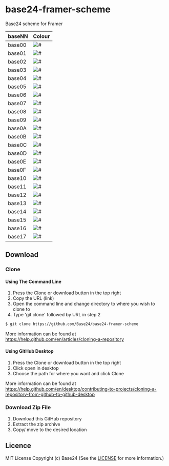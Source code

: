 # base24-framer-scheme

Base24 scheme for Framer

|baseNN|Colour|
|---|---|
|base00|![#](https://placehold.it/25/111111/000000?text=+)
|base01|![#](https://placehold.it/25/141414/000000?text=+)
|base02|![#](https://placehold.it/25/414141/000000?text=+)
|base03|![#](https://placehold.it/25/636363/000000?text=+)
|base04|![#](https://placehold.it/25/868686/000000?text=+)
|base05|![#](https://placehold.it/25/a9a9a9/000000?text=+)
|base06|![#](https://placehold.it/25/cccccc/000000?text=+)
|base07|![#](https://placehold.it/25/ffffff/000000?text=+)
|base08|![#](https://placehold.it/25/ff5555/000000?text=+)
|base09|![#](https://placehold.it/25/ffcc33/000000?text=+)
|base0A|![#](https://placehold.it/25/33bbff/000000?text=+)
|base0B|![#](https://placehold.it/25/98ec65/000000?text=+)
|base0C|![#](https://placehold.it/25/88ddff/000000?text=+)
|base0D|![#](https://placehold.it/25/00aaff/000000?text=+)
|base0E|![#](https://placehold.it/25/aa88ff/000000?text=+)
|base0F|![#](https://placehold.it/25/7f2a2a/000000?text=+)
|base10|![#](https://placehold.it/25/2b2b2b/000000?text=+)
|base11|![#](https://placehold.it/25/151515/000000?text=+)
|base12|![#](https://placehold.it/25/ff8888/000000?text=+)
|base13|![#](https://placehold.it/25/ffd966/000000?text=+)
|base14|![#](https://placehold.it/25/b6f292/000000?text=+)
|base15|![#](https://placehold.it/25/bbecff/000000?text=+)
|base16|![#](https://placehold.it/25/33bbff/000000?text=+)
|base17|![#](https://placehold.it/25/cebbff/000000?text=+)

## Download
### Clone
#### Using The Command Line
1. Press the Clone or download button in the top right
2. Copy the URL (link)
3. Open the command line and change directory to where you wish to
clone to
4. Type 'git clone' followed by URL in step 2
```bash
$ git clone https://github.com/Base24/base24-framer-scheme
```

More information can be found at
<https://help.github.com/en/articles/cloning-a-repository>

#### Using GitHub Desktop
1. Press the Clone or download button in the top right
2. Click open in desktop
3. Choose the path for where you want and click Clone

More information can be found at
<https://help.github.com/en/desktop/contributing-to-projects/cloning-a-repository-from-github-to-github-desktop>

### Download Zip File

1. Download this GitHub repository
2. Extract the zip archive
3. Copy/ move to the desired location


## Licence
MIT License
Copyright (c) Base24
(See the [LICENSE](/LICENSE.md) for more information.)
